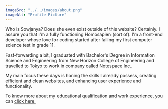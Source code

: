 ```yaml
---
imageSrc: "../../images/about.png"
imageAlt: "Profile Picture"
---
```


Who is Sowjanya? Does she even exist outside of this website? Certainly. I assure you that I'm a fully functioning Homosapien (sort of). I'm a front-end developer whose love for coding started after failing my first computer science test in grade 11.

Fast-forwarding a bit, I graduated with Bachelor's Degree in Information Science and Engineering from New Horizon College of Engineering and travelled to Tokyo to work in company called Notespace Inc..

My main focus these days is honing the skills I already possess, creating efficient and clean websites, and enhancing user experience and functionality.

To know more about my educational qualification and work experience, you can <a href='https://www.linkedin.com/in/sowjanya-c-v' target='_blank'><u>click here<u></a>.
